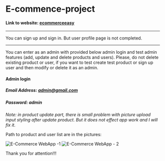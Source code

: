 # E-commence-project
#### Link to website: [ecommerceeasy](https://ecommerceeasy.herokuapp.com "ecommerceeasy")

------------
You can sign up and sign in. But user profile page is not completed.

------------

You can enter as an admin with provided below admin login and test admin features (add, update and delete products and users). Please, do not delete existing product or user, if you want to test create test product or sign up user and then modify or delete it as an admin.

#### Admin login
##### Email Address: *admin@gmail.com*
##### Password: *admin*

*Note: in product update part, there is small problem with picture upload input styling after update product. But it does not effect app work and I will fix it.*

Path to product and user list are in the pictures:

![E-Commerce WebApp -1](https://user-images.githubusercontent.com/96993500/162576361-fac89453-a1eb-4257-a8c3-e6bb888f4674.png)
![E-Commerce WebApp - 2](https://user-images.githubusercontent.com/96993500/162576364-d1c53697-2838-4427-b012-a4313a07a780.png)

Thank you for attention!!!

